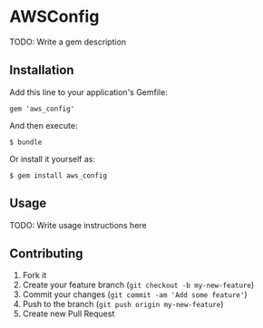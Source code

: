 # AWSConfig

TODO: Write a gem description

## Installation

Add this line to your application's Gemfile:

    gem 'aws_config'

And then execute:

    $ bundle

Or install it yourself as:

    $ gem install aws_config

## Usage

TODO: Write usage instructions here

## Contributing

1. Fork it
2. Create your feature branch (`git checkout -b my-new-feature`)
3. Commit your changes (`git commit -am 'Add some feature'`)
4. Push to the branch (`git push origin my-new-feature`)
5. Create new Pull Request
